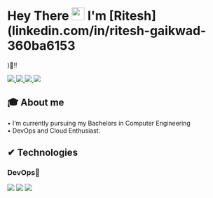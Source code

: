 #  Hey There <img src="https://github.com/TheDudeThatCode/TheDudeThatCode/blob/master/Assets/Hi.gif" width="29px"> I'm [Ritesh](linkedin.com/in/ritesh-gaikwad-360ba6153
)🦥!!

<a href="https://www.linkedin.com/in/vrukshali-torawane">
  <img src="https://img.shields.io/badge/LinkedIn-0077B5?style=for-the-badge&logo=linkedin&logoColor=white" /> 
 </a> 
<a href="mailto:riteshgaikwad309@gmail.com">
  <img src="https://img.shields.io/badge/Gmail-D14836?style=for-the-badge&logo=gmail&logoColor=white"   />
</a>
<a href="https://twitter.com/RiteshG84926431">
  <img src="https://img.shields.io/badge/Twitter-1DA1F2?style=for-the-badge&logo=twitter&logoColor=white"   />
</a>
<a href="https://www.youtube.com/channel/UCqgHduLjV7x2s353JQsB_Kw/featured">
	<img src="https://img.shields.io/badge/YouTube-FF0000?style=for-the-badge&logo=youtube&logoColor=white" />
</a>
<br>

## 🎓 About me
• I’m currently pursuing my Bachelors in Computer Engineering <br />
• DevOps and Cloud Enthusiast.


##  ✔ Technologies 

<!-- ### Languages⚡
<img src="https://img.shields.io/badge/Python-FFD43B?style=for-the-badge&logo=python&logoColor=darkgreen" /> <img src="https://img.shields.io/badge/Java-ED8B00?style=for-the-badge&logo=java&logoColor=white" />
 -->
### DevOps💙 
<img src="https://img.shields.io/badge/Git-F05032?style=for-the-badge&logo=git&logoColor=white"> <img src="https://img.shields.io/badge/GitHub-100000?style=for-the-badge&logo=github&logoColor=white"> 
<img src="https://img.shields.io/badge/Linux-FCC624?style=for-the-badge&logo=linux&logoColor=black" />
